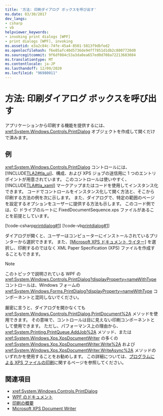 ```yaml
---
title: '方法: 印刷ダイアログ ボックスを呼び出す'
ms.date: 03/30/2017
dev_langs:
- csharp
- vb
helpviewer_keywords:
- invoking print dialogs [WPF]
- print dialogs [WPF], invoking
ms.assetid: e3a2c84c-74fe-45a4-8501-5813f9dbfed2
ms.openlocfilehash: f6e85afc40d5736de94ff7851d1db2c8007720d0
ms.sourcegitcommit: 9f6df084c53a3da0ea657ed0d708a72213683084
ms.translationtype: MT
ms.contentlocale: ja-JP
ms.lasthandoff: 12/09/2020
ms.locfileid: "96980011"
---
```

# <a name="how-to-invoke-a-print-dialog"></a>方法: 印刷ダイアログ ボックスを呼び出す
アプリケーションから印刷する機能を提供するには、<xref:System.Windows.Controls.PrintDialog> オブジェクトを作成して開くだけで済みます。  
  
## <a name="example"></a>例  
 <xref:System.Windows.Controls.PrintDialog> コントロールには、[!INCLUDE[TLA2#tla_ui](../../../includes/tla2sharptla-ui-md.md)]、構成、および XPS ジョブの送信用に 1 つのエントリ ポイントが用意されています。 このコントロールは使いやすく、[!INCLUDE[TLA#tla_xaml](../../../includes/tlasharptla-xaml-md.md)] マークアップまたはコードを使用してインスタンス化できます。 コードでコントロールをインスタンス化して開く方法と、そこから印刷する方法の例を次に示します。 また、ダイアログで、特定の範囲のページを設定するオプションをユーザーに提供する方法も示します。 このコード例では、C: ドライブのルートに FixedDocumentSequence.xps ファイルがあることを前提としています。  
  
 [!code-csharp[printdialog#1](~/samples/snippets/csharp/VS_Snippets_Wpf/PrintDialog/CSharp/Window1.xaml.cs#1)]
 [!code-vb[printdialog#1](~/samples/snippets/visualbasic/VS_Snippets_Wpf/PrintDialog/visualbasic/window1.xaml.vb#1)]  
  
 ダイアログが開くと、ユーザーはコンピューターにインストールされているプリンターから選択できます。 また、[[Microsoft XPS ドキュメント ライター]](/windows/win32/printdocs/microsoft-xps-document-writer) を選択し、印刷するのではなく XML Paper Specification (XPS) ファイルを作成することもできます。  
  
> [!NOTE]
> このトピックで説明されている WPF の <xref:System.Windows.Controls.PrintDialog?displayProperty=nameWithType> コントロールは、Windows フォームの <xref:System.Windows.Forms.PrintDialog?displayProperty=nameWithType> コンポーネントと混同しないでください。  
  
 厳密に言うと、ダイアログを開かなくても <xref:System.Windows.Controls.PrintDialog.PrintDocument%2A> メソッドを使用できます。 その意味で、コントロールは目に見えない印刷コンポーネントとして使用できます。 ただし、パフォーマンス上の理由から、<xref:System.Printing.PrintQueue.AddJob%2A> メソッド、または <xref:System.Windows.Xps.XpsDocumentWriter> の多くの <xref:System.Windows.Xps.XpsDocumentWriter.Write%2A> および <xref:System.Windows.Xps.XpsDocumentWriter.WriteAsync%2A> メソッドのいずれかを使用することをお勧めします。 この詳細については、[プログラムによる XPS ファイルの印刷](how-to-programmatically-print-xps-files.md)に関するページを参照してください。  
  
## <a name="see-also"></a>関連項目

- <xref:System.Windows.Controls.PrintDialog>
- [WPF のドキュメント](documents-in-wpf.md)
- [印刷の概要](printing-overview.md)
- [Microsoft XPS Document Writer](/windows/win32/printdocs/microsoft-xps-document-writer)
